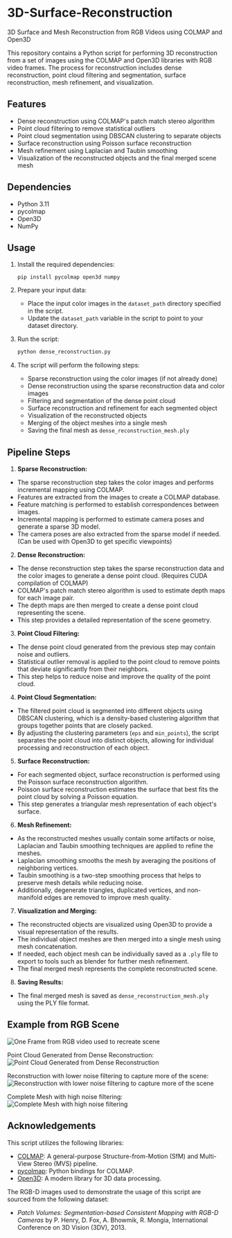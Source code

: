 # 3D-Surface-Reconstruction
3D Surface and Mesh Reconstruction from RGB Videos using COLMAP and Open3D

This repository contains a Python script for performing 3D reconstruction from a set of images using the COLMAP and Open3D libraries with RGB video frames. The process for reconstruction includes dense reconstruction, point cloud filtering and segmentation, surface reconstruction, mesh refinement, and visualization.

## Features

- Dense reconstruction using COLMAP's patch match stereo algorithm
- Point cloud filtering to remove statistical outliers
- Point cloud segmentation using DBSCAN clustering to separate objects
- Surface reconstruction using Poisson surface reconstruction
- Mesh refinement using Laplacian and Taubin smoothing
- Visualization of the reconstructed objects and the final merged scene mesh

## Dependencies

- Python 3.11
- pycolmap
- Open3D
- NumPy

## Usage

1. Install the required dependencies:
   ```
   pip install pycolmap open3d numpy
   ```

2. Prepare your input data:
   - Place the input color images in the `dataset_path` directory specified in the script.
   - Update the `dataset_path` variable in the script to point to your dataset directory.

3. Run the script:
   ```python
   python dense_reconstruction.py
   ```

4. The script will perform the following steps:
   - Sparse reconstruction using the color images (if not already done)
   - Dense reconstruction using the sparse reconstruction data and color images
   - Filtering and segmentation of the dense point cloud
   - Surface reconstruction and refinement for each segmented object
   - Visualization of the reconstructed objects
   - Merging of the object meshes into a single mesh
   - Saving the final mesh as `dense_reconstruction_mesh.ply`

## Pipeline Steps

1. **Sparse Reconstruction:**
- The sparse reconstruction step takes the color images and performs incremental mapping using COLMAP.
- Features are extracted from the images to create a COLMAP database.
- Feature matching is performed to establish correspondences between images.
- Incremental mapping is performed to estimate camera poses and generate a sparse 3D model.
- The camera poses are also extracted from the sparse model if needed. (Can be used with Open3D to get specific viewpoints)

2. **Dense Reconstruction:**
- The dense reconstruction step takes the sparse reconstruction data and the color images to generate a dense point cloud. (Requires CUDA compilation of COLMAP)
- COLMAP's patch match stereo algorithm is used to estimate depth maps for each image pair.
- The depth maps are then merged to create a dense point cloud representing the scene.
- This step provides a detailed representation of the scene geometry.

3. **Point Cloud Filtering:**
- The dense point cloud generated from the previous step may contain noise and outliers.
- Statistical outlier removal is applied to the point cloud to remove points that deviate significantly from their neighbors.
- This step helps to reduce noise and improve the quality of the point cloud.

4. **Point Cloud Segmentation:**
- The filtered point cloud is segmented into different objects using DBSCAN clustering, which is a density-based clustering algorithm that groups together points that are closely packed.
- By adjusting the clustering parameters (`eps` and `min_points`), the script separates the point cloud into distinct objects, allowing for individual processing and reconstruction of each object.

5. **Surface Reconstruction:**
- For each segmented object, surface reconstruction is performed using the Poisson surface reconstruction algorithm.
- Poisson surface reconstruction estimates the surface that best fits the point cloud by solving a Poisson equation.
- This step generates a triangular mesh representation of each object's surface.

6. **Mesh Refinement:**
- As the reconstructed meshes usually contain some artifacts or noise, Laplacian and Taubin smoothing techniques are applied to refine the meshes.
- Laplacian smoothing smooths the mesh by averaging the positions of neighboring vertices.
- Taubin smoothing is a two-step smoothing process that helps to preserve mesh details while reducing noise.
- Additionally, degenerate triangles, duplicated vertices, and non-manifold edges are removed to improve mesh quality.

7. **Visualization and Merging:**
- The reconstructed objects are visualized using Open3D to provide a visual representation of the results.
- The individual object meshes are then merged into a single mesh using mesh concatenation.
- If needed, each object mesh can be individually saved as a `.ply` file to export to tools such as blender for further mesh refinement.
- The final merged mesh represents the complete reconstructed scene.

8. **Saving Results:**
- The final merged mesh is saved as `dense_reconstruction_mesh.ply` using the PLY file format.

## Example from RGB Scene
![One Frame from RGB video used to recreate scene](Results/Sample%20Video%20Frame.png)

Point Cloud Generated from Dense Reconstruction:
![Point Cloud Generated from Dense Reconstruction](Results/Dense%20Point%20Cloud.png)

Reconstruction with lower noise filtering to capture more of the scene:
![Reconstruction with lower noise filtering to capture more of the scene](Results/Higher%20Scene%20Capture.png)

Complete Mesh with high noise filtering:
![Complete Mesh with high noise filtering](Results/Mesh_Sample.png)

## Acknowledgements

This script utilizes the following libraries:

- [COLMAP](https://colmap.github.io/): A general-purpose Structure-from-Motion (SfM) and Multi-View Stereo (MVS) pipeline.
- [pycolmap](https://github.com/colmap/pycolmap): Python bindings for COLMAP.
- [Open3D](http://www.open3d.org/): A modern library for 3D data processing.

The RGB-D images used to demonstrate the usage of this script are sourced from the following dataset:
- *Patch Volumes: Segmentation-based Consistent Mapping with RGB-D Cameras* by P. Henry, D. Fox, A. Bhowmik, R. Mongia, International Conference on 3D Vision (3DV), 2013.
